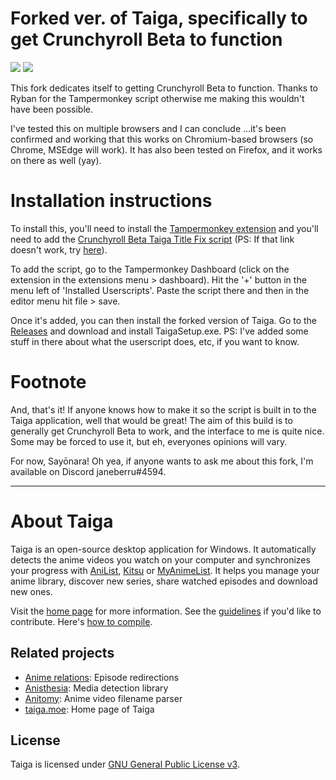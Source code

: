 # Forked ver. of Taiga, specifically to get Crunchyroll Beta to function

[![](https://img.shields.io/github/license/erengy/taiga)](https://github.com/erengy/taiga/blob/master/LICENSE)
[![](https://img.shields.io/discord/423475967051169813?logo=discord)](https://discord.gg/yeGNktZ)

This fork dedicates itself to getting Crunchyroll Beta to function. Thanks to Ryban for the Tampermonkey script otherwise me making this wouldn't have been possible. 

I've tested this on multiple browsers and I can conclude ...it's been confirmed and working that this works on Chromium-based browsers (so Chrome, MSEdge will work). It has also been tested on Firefox, and it works on there as well (yay). 

# Installation instructions
To install this, you'll need to install the [Tampermonkey extension](https://www.tampermonkey.net/) and you'll need to add the [Crunchyroll Beta Taiga Title Fix script](https://gist.github.com/ryban/d5d66b51618a98d242d4519ebc1e3b3e) (PS: If that link doesn't work, try [here](https://github.com/nicholasyoannou/taiga/releases/download/crunchyrollbeta-custombuild/cr_beta.userscript.js)). 

To add the script, go to the Tampermonkey Dashboard (click on the extension in the extensions menu > dashboard). Hit the '+' button in the menu left of 'Installed Userscripts'. Paste the script there and then in the editor menu hit file > save. 

Once it's added, you can then install the forked version of Taiga. Go to the [Releases](https://github.com/nicholasyoannou/taiga/releases/tag/crunchyrollbeta-custombuild) and download and install TaigaSetup.exe. PS: I've added some stuff in there about what the userscript does, etc, if you want to know. 

# Footnote
And, that's it! If anyone knows how to make it so the script is built in to the Taiga application, well that would be great!
The aim of this build is to generally get Crunchyroll Beta to work, and the interface to me is quite nice. Some may be forced to use it, but eh, everyones opinions will vary.


For now, Sayōnara!
Oh yea, if anyone wants to ask me about this fork, I'm available on Discord janeberru#4594. 

________________________________________________________________________________________________
# About Taiga
Taiga is an open-source desktop application for Windows. It automatically detects the anime videos you watch on your computer and synchronizes your progress with [AniList](https://anilist.co), [Kitsu](https://kitsu.io) or [MyAnimeList](https://myanimelist.net). It helps you manage your anime library, discover new series, share watched episodes and download new ones.

Visit the [home page](https://taiga.moe) for more information. See the [guidelines](https://github.com/erengy/taiga/wiki/Guidelines) if you'd like to contribute. Here's [how to compile](https://github.com/erengy/taiga/wiki/How-to-Compile).

## Related projects

- [Anime relations](https://github.com/erengy/anime-relations): Episode redirections
- [Anisthesia](https://github.com/erengy/anisthesia): Media detection library
- [Anitomy](https://github.com/erengy/anitomy): Anime video filename parser
- [taiga.moe](https://github.com/erengy/taiga-moe): Home page of Taiga

## License

Taiga is licensed under [GNU General Public License v3](https://www.gnu.org/licenses/gpl-3.0.html).
